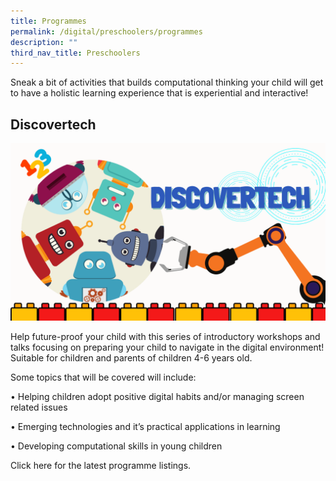 ```yaml
---
title: Programmes
permalink: /digital/preschoolers/programmes
description: ""
third_nav_title: Preschoolers
---
```

Sneak a bit of activities that builds computational thinking your child will get to have a holistic learning experience that is experiential and interactive!

## **Discovertech**
![Alt text for image on Isomer site](/images/digital/Digital-Prog-Preschooler-01.png)

Help future-proof your child with this series of introductory workshops and talks focusing on preparing your child to navigate in the digital environment! Suitable for children and parents of children 4-6 years old.   
 
Some topics that will be covered will include: 

•	Helping children adopt positive digital habits and/or managing screen related issues 

•	Emerging technologies and it’s practical applications in learning 

•	Developing computational skills in young children 

Click here for the latest programme listings.
